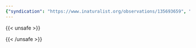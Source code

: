 ```yaml
---
{"syndication": "https://www.inaturalist.org/observations/135693659", "date": "2022-09-18T15:01:13-04:00", "taxon": {"name": "Huperzia lucidula", "common_name": "shining firmoss"}, "quality_grade": "needs_id", "identifications_most_agree": false, "species_guess": "shining firmoss", "identifications_most_disagree": false, "captive": false, "project_ids": [], "community_taxon_id": null, "geojson": {"type": "Point", "coordinates": [-73.1759475, 42.6400319444]}, "owners_identification_from_vision": true, "identifications_count": 0, "obscured": false, "num_identification_agreements": 0, "num_identification_disagreements": 0, "place_guess": "Williamstown, MA 01267, USA", "photos": [{"id": 231475057, "license_code": "cc-by-nc", "original_dimensions": {"width": 1536, "height": 2048}, "url": "https://inaturalist-open-data.s3.amazonaws.com/photos/231475057/square.jpeg", "attribution": "(c) Brandon Rozek, some rights reserved (CC BY-NC)", "flags": []}]}
---
```

{{< unsafe >}}

{{< /unsafe >}}
